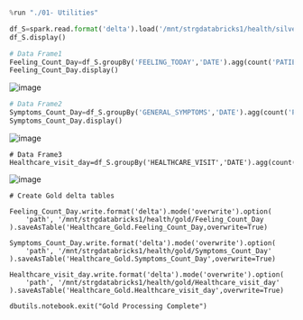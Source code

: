 ````python

%run "./01- Utilities"

df_S=spark.read.format('delta').load('/mnt/strgdatabricks1/health/silver/Healthcare')
df_S.display()

# Data Frame1
Feeling_Count_Day=df_S.groupBy('FEELING_TODAY','DATE').agg(count('PATIENT_ID').alias('COUNT_Total_PATIENTS')).orderBy('DATE')
Feeling_Count_Day.display()
````
![image](https://github.com/user-attachments/assets/79a5d348-25fe-42ff-b21c-e386163774eb)

````python
# Data Frame2
Symptoms_Count_Day=df_S.groupBy('GENERAL_SYMPTOMS','DATE').agg(count('PATIENT_ID').alias('COUNT_Total_PATIENTS')).orderBy('DATE')
Symptoms_Count_Day.display()
`````
![image](https://github.com/user-attachments/assets/b2adc572-36b1-4871-8305-43570f173ee9)
`````
# Data Frame3
Healthcare_visit_day=df_S.groupBy('HEALTHCARE_VISIT','DATE').agg(count('PATIENT_ID').alias('COUNT_Total_PATIENTS')).orderBy('DATE')
`````
![image](https://github.com/user-attachments/assets/202e9ab1-c222-4d92-8ad2-84c5de38c1de)
`````
# Create Gold delta tables

Feeling_Count_Day.write.format('delta').mode('overwrite').option(
    'path', '/mnt/strgdatabricks1/health/gold/Feeling_Count_Day
).saveAsTable('Healthcare_Gold.Feeling_Count_Day,overwrite=True)

Symptoms_Count_Day.write.format('delta').mode('overwrite').option(
    'path', '/mnt/strgdatabricks1/health/gold/Symptoms_Count_Day'
).saveAsTable('Healthcare_Gold.Symptoms_Count_Day',overwrite=True)

Healthcare_visit_day.write.format('delta').mode('overwrite').option(
    'path', '/mnt/strgdatabricks1/health/gold/Healthcare_visit_day'
).saveAsTable('Healthcare_Gold.Healthcare_visit_day',overwrite=True)

dbutils.notebook.exit("Gold Processing Complete")
